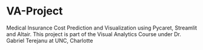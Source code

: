 # VA-Project
Medical Insurance Cost Prediction and Visualization using Pycaret, Streamlit and Altair. This project is part of the Visual Analytics Course under Dr. Gabriel Terejanu at UNC, Charlotte
